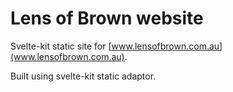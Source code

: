 # Lens of Brown website

Svelte-kit static site for [www.lensofbrown.com.au](www.lensofbrown.com.au).

Built using svelte-kit static adaptor.
